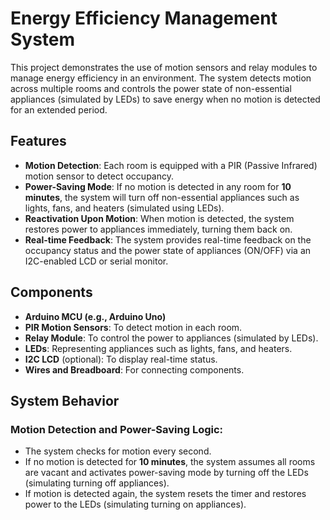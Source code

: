 # Energy Efficiency Management System

This project demonstrates the use of motion sensors and relay modules to manage energy efficiency in an environment. The system detects motion across multiple rooms and controls the power state of non-essential appliances (simulated by LEDs) to save energy when no motion is detected for an extended period.

## Features

- **Motion Detection**: Each room is equipped with a PIR (Passive Infrared) motion sensor to detect occupancy.
- **Power-Saving Mode**: If no motion is detected in any room for **10 minutes**, the system will turn off non-essential appliances such as lights, fans, and heaters (simulated using LEDs).
- **Reactivation Upon Motion**: When motion is detected, the system restores power to appliances immediately, turning them back on.
- **Real-time Feedback**: The system provides real-time feedback on the occupancy status and the power state of appliances (ON/OFF) via an I2C-enabled LCD or serial monitor.
  
## Components

- **Arduino MCU (e.g., Arduino Uno)**
- **PIR Motion Sensors**: To detect motion in each room.
- **Relay Module**: To control the power to appliances (simulated by LEDs).
- **LEDs**: Representing appliances such as lights, fans, and heaters.
- **I2C LCD** (optional): To display real-time status.
- **Wires and Breadboard**: For connecting components.

## System Behavior

### Motion Detection and Power-Saving Logic:
- The system checks for motion every second.
- If no motion is detected for **10 minutes**, the system assumes all rooms are vacant and activates power-saving mode by turning off the LEDs (simulating turning off appliances).
- If motion is detected again, the system resets the timer and restores power to the LEDs (simulating turning on appliances).
